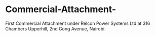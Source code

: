 # Commercial-Attachment-
First Commercial Attachment under Relcon Power Systems Ltd at 316 Chambers Upperhill,  2nd Gong Avenue, Nairobi.
